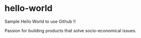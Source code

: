 # hello-world
Sample Hello World to use Github !!

Passion for building products that solve socio-economical issues. 

